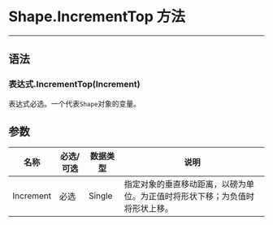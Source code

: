# Shape.IncrementTop 方法
            
---

## 语法

### 表达式.IncrementTop(Increment)

表达式必选。一个代表`Shape`对象的变量。

## 参数

|名称|必选/可选|数据类型|说明|
|-|-|-|-|
|Increment|必选|Single|指定对象的垂直移动距离，以磅为单位。为正值时将形状下移；为负值时将形状上移。|
